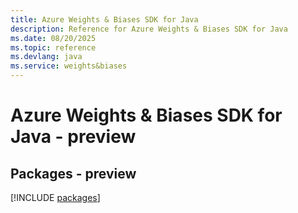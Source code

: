 ```yaml
---
title: Azure Weights & Biases SDK for Java
description: Reference for Azure Weights & Biases SDK for Java
ms.date: 08/20/2025
ms.topic: reference
ms.devlang: java
ms.service: weights&biases
---
```

# Azure Weights & Biases SDK for Java - preview
## Packages - preview
[!INCLUDE [packages](weights-&-biases-index.md)]